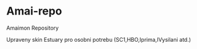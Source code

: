 # Amai-repo

Amaimon Repository

Upraveny skin Estuary pro osobni potrebu (SC1,HBO,Iprima,IVysilani atd.)
